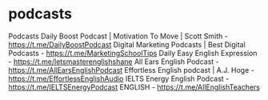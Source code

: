 # podcasts
Podcasts
Daily Boost Podcast | Motivation To Move | Scott Smith - https://t.me/DailyBoostPodcast
Digital Marketing Podcasts | Best Digital Podcasts - https://t.me/MarketingSchoolTips
Daily Easy English Expression - https://t.me/letsmasterenglishshane
All Ears English Podcast - https://t.me/AllEarsEnglishPodcast
Effortless English podcast | A.J. Hoge - https://t.me/EffortlessEnglishAudio
IELTS Energy English Podcast - https://t.me/IELTSEnergyPodcast
ENGLISH - https://t.me/AllEnglishTeachers
